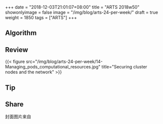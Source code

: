 +++
date = "2018-12-03T21:01:07+08:00"
title = "ARTS 2018w50"
showonlyimage = false
image = "/img/blog/arts-24-per-week/"
draft = true
weight = 1850
tags = ["ARTS"]
+++

<!--more-->

## Algorithm

## Review 

{{< figure src="/img/blog/arts-24-per-week/14-Managing_pods_computational_resources.jpg" title="Securing cluster nodes and the network" >}}

## Tip

## Share


封面图片来自 []() <a href=""><i class="fa fa-dribbble" aria-hidden="true"></i> </a>